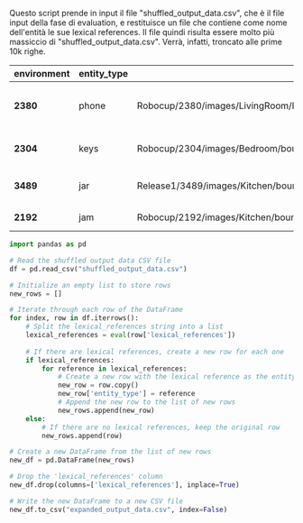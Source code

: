 Questo script prende in input il file "shuffled_output_data.csv", che è il file input della fase di evaluation, e restituisce un file che contiene come nome dell'entità  le sue lexical references.
Il file quindi risulta essere molto più massiccio di "shuffled_output_data.csv". Verrà, infatti, troncato alle prime 10k righe.

| **environment** | **entity_type** | **image_bbox** | **image_normal** | **bounding_box** |
| ---- | ---- | ---- | ---- | ---- |
| **2380** | phone | Robocup/2380/images/LivingRoom/bounding_box/position_1/2380_LivingRoom_bounding_box_pos_1_180.jpg | Robocup/2380/images/LivingRoom/normal/position_1/2380_LivingRoom_pos_1_180.jpg | (0.465, 0.31333333333333335, 0.475, 0.31333333333333335) |
| **2304** | keys | Robocup/2304/images/Bedroom/bounding_box/position_1/2304_Bedroom_bounding_box_pos_1_90.jpg | Robocup/2304/images/Bedroom/normal/position_1/2304_Bedroom_pos_1_90.jpg | (0.0, 0.425, 0.006666666666666667, 0.43) |
| **3489** | jar | Release1/3489/images/Kitchen/bounding_box/position_6/3489_Kitchen_bounding_box_pos_6_0.jpg | Release1/3489/images/Kitchen/normal/position_6/3489_Kitchen_pos_6_0.jpg | (0.5583333333333333, 0.2683333333333333, 0.575, 0.29) |
| **2192** | jam | Robocup/2192/images/Kitchen/bounding_box/position_1/2192_Kitchen_bounding_box_pos_1_90.jpg | Robocup/2192/images/Kitchen/normal/position_1/2192_Kitchen_pos_1_90.jpg | (0.49166666666666664, 0.375, 0.52, 0.39) |


```python
import pandas as pd

# Read the shuffled output data CSV file
df = pd.read_csv("shuffled_output_data.csv")

# Initialize an empty list to store rows
new_rows = []

# Iterate through each row of the DataFrame
for index, row in df.iterrows():
    # Split the lexical_references string into a list
    lexical_references = eval(row['lexical_references'])
    
    # If there are lexical references, create a new row for each one
    if lexical_references:
        for reference in lexical_references:
            # Create a new row with the lexical reference as the entity type
            new_row = row.copy()
            new_row['entity_type'] = reference
            # Append the new row to the list of new rows
            new_rows.append(new_row)
    else:
        # If there are no lexical references, keep the original row
        new_rows.append(row)

# Create a new DataFrame from the list of new rows
new_df = pd.DataFrame(new_rows)

# Drop the 'lexical_references' column
new_df.drop(columns=['lexical_references'], inplace=True)

# Write the new DataFrame to a new CSV file
new_df.to_csv("expanded_output_data.csv", index=False)


```